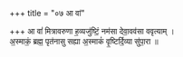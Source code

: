 +++
title = "०७ आ वां"

+++
आ वां॑ मित्रावरुणा ह॒व्यजु॑ष्टिं॒ नम॑सा देवा॒वव॑सा ववृत्याम् ।  
अ॒स्माकं॒ ब्रह्म॒ पृत॑नासु सह्या अ॒स्माकं॑ वृ॒ष्टिर्दि॒व्या सु॑पा॒रा ॥